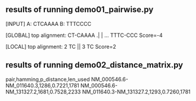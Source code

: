 ## results of running demo01_pairwise.py

[INPUT]
A: CTCAAAA
B: TTTCCCC

[GLOBAL] top alignment:
CT-CAAAA
.| | ...
TTTC-CCC
  Score=-4

[LOCAL] top alignment:
2 TC
  ||
3 TC
  Score=2

## results of running demo02_distance_matrix.py

pair,hamming,p_distance,len_used
NM_000546.6-NM_011640.3,1286,0.7221,1781
NM_000546.6-NM_131327.2,1681,0.7528,2233
NM_011640.3-NM_131327.2,1293,0.7260,1781